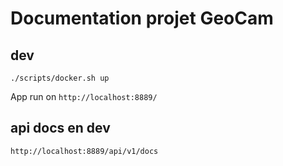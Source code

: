 # Documentation projet GeoCam

## dev

<!-- ```
docker-compose up
``` -->

```
./scripts/docker.sh up
```

App run on `http://localhost:8889/`

<!-- ## Generate client frontend
```
docker-compose exec frontend npm run generate
```
and indicate `BASE: 'http://localhost:3654'` in the OpenApi.ts file -->

## api docs en dev

```
http://localhost:8889/api/v1/docs

```
